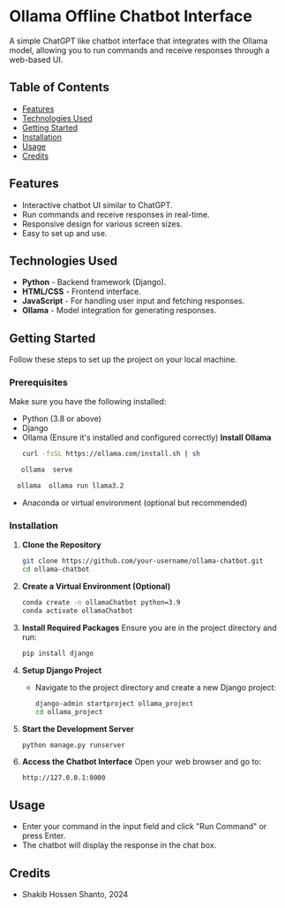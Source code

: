 # Ollama Offline Chatbot Interface

A simple ChatGPT like chatbot interface that integrates with the Ollama model, allowing you to run commands and receive responses through a web-based UI.

## Table of Contents
- [Features](#features)
- [Technologies Used](#technologies-used)
- [Getting Started](#getting-started)
- [Installation](#installation)
- [Usage](#usage)
- [Credits](#credits)

## Features
- Interactive chatbot UI similar to ChatGPT.
- Run commands and receive responses in real-time.
- Responsive design for various screen sizes.
- Easy to set up and use.

## Technologies Used
- **Python** - Backend framework (Django).
- **HTML/CSS** - Frontend interface.
- **JavaScript** - For handling user input and fetching responses.
- **Ollama** - Model integration for generating responses.

## Getting Started

Follow these steps to set up the project on your local machine.

### Prerequisites
Make sure you have the following installed:
- Python (3.8 or above)
- Django
- Ollama (Ensure it's installed and configured correctly)
**Install Ollama**
   ```bash
   curl -fsSL https://ollama.com/install.sh | sh
   ```
```bash
   ollama  serve
   ```

 ```bash
   ollama  ollama run llama3.2
   ```
- Anaconda or virtual environment (optional but recommended)

### Installation

1. **Clone the Repository**
   ```bash
   git clone https://github.com/your-username/ollama-chatbot.git
   cd ollama-chatbot
   ```

2. **Create a Virtual Environment (Optional)**
   ```bash
   conda create -n ollamaChatbot python=3.9
   conda activate ollamaChatbot
   ```

3. **Install Required Packages**
   Ensure you are in the project directory and run:
   ```bash
   pip install django
   ```

4. **Setup Django Project**
   - Navigate to the project directory and create a new Django project:
     ```bash
     django-admin startproject ollama_project
     cd ollama_project
     ```

10. **Start the Development Server**
    ```bash
    python manage.py runserver
    ```

11. **Access the Chatbot Interface**
    Open your web browser and go to:
    ```
    http://127.0.0.1:8000
    ```

## Usage
- Enter your command in the input field and click "Run Command" or press Enter.
- The chatbot will display the response in the chat box.

## Credits
- Shakib Hossen Shanto, 2024
